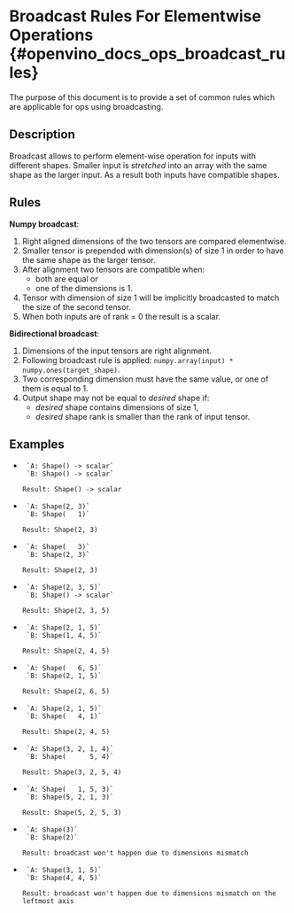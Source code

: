 # Broadcast Rules For Elementwise Operations {#openvino_docs_ops_broadcast_rules}

The purpose of this document is to provide a set of common rules which are applicable for ops using broadcasting.

## Description

Broadcast allows to perform element-wise operation for inputs with different shapes. Smaller input is *stretched* into an array with the same shape as the larger input. As a result both inputs have compatible shapes.

## Rules

**Numpy broadcast**:
1. Right aligned dimensions of the two tensors are compared elementwise.
2. Smaller tensor is prepended with dimension(s) of size 1 in order to have the same shape as the larger tensor.
3. After alignment two tensors are compatible when:
   * both are equal or
   * one of the dimensions is 1.
4. Tensor with dimension of size 1 will be implicitly broadcasted to match the size of the second tensor.
5. When both inputs are of rank = 0 the result is a scalar.

**Bidirectional broadcast**:
1. Dimensions of the input tensors are right alignment.
2. Following broadcast rule is applied: `numpy.array(input) * numpy.ones(target_shape)`.
3. Two corresponding dimension must have the same value, or one of them is equal to 1.
4. Output shape may not be equal to *desired* shape if:
   * *desired* shape contains dimensions of size 1,
   * *desired* shape rank is smaller than the rank of input tensor.

## Examples

*      `A: Shape() -> scalar`
       `B: Shape() -> scalar`
  `Result: Shape() -> scalar`

*      `A: Shape(2, 3)`
       `B: Shape(   1)`
  `Result: Shape(2, 3)`

*      `A: Shape(   3)`
       `B: Shape(2, 3)`
  `Result: Shape(2, 3)`

*      `A: Shape(2, 3, 5)`
       `B: Shape() -> scalar`
  `Result: Shape(2, 3, 5)`

*      `A: Shape(2, 1, 5)`
       `B: Shape(1, 4, 5)`
  `Result: Shape(2, 4, 5)`

*      `A: Shape(   6, 5)`
       `B: Shape(2, 1, 5)`
  `Result: Shape(2, 6, 5)`

*      `A: Shape(2, 1, 5)`
       `B: Shape(   4, 1)`
  `Result: Shape(2, 4, 5)`

*      `A: Shape(3, 2, 1, 4)`
       `B: Shape(      5, 4)`
  `Result: Shape(3, 2, 5, 4)`

*      `A: Shape(   1, 5, 3)`
       `B: Shape(5, 2, 1, 3)`
  `Result: Shape(5, 2, 5, 3)`

*      `A: Shape(3)`
       `B: Shape(2)`
  `Result: broadcast won't happen due to dimensions mismatch`

*      `A: Shape(3, 1, 5)`
       `B: Shape(4, 4, 5)`
  `Result: broadcast won't happen due to dimensions mismatch on the leftmost axis`
